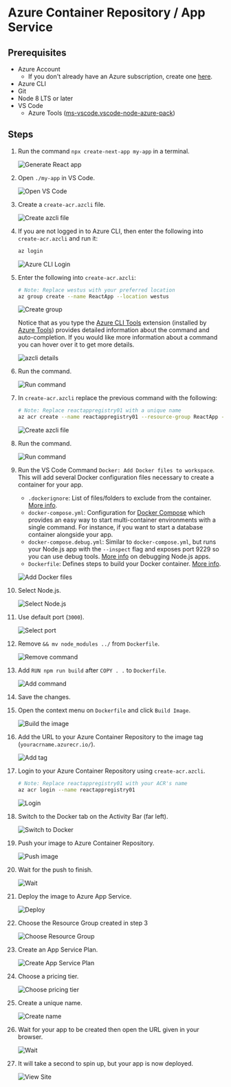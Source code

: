 # Azure Container Repository / App Service

## Prerequisites
- Azure Account
    - If you don't already have an Azure subscription, create one [here](https://azure.microsoft.com/en-us/free/).
- Azure CLI
- Git
- Node 8 LTS or later
- VS Code
    - Azure Tools ([ms-vscode.vscode-node-azure-pack](https://marketplace.visualstudio.com/items?itemName=ms-vscode.vscode-node-azure-pack))

## Steps
1. Run the command `npx create-next-app my-app` in a terminal.

    ![Generate React app](images/create-next-app.png)

1. Open `./my-app` in VS Code.

    ![Open VS Code](images/open-code.png)

1. Create a `create-acr.azcli` file.

    ![Create azcli file](images/create-azcli-file.png)

1. If you are not logged in to Azure CLI, then enter the following into `create-acr.azcli` and run it:

    ```bash
    az login
    ```

    ![Azure CLI Login](images/azcli-login.png)

1. Enter the following into `create-acr.azcli`:

    ```bash
    # Note: Replace westus with your preferred location
    az group create --name ReactApp --location westus
    ```

    ![Create group](images/azcli-create-group.png)

    Notice that as you type the [Azure CLI Tools](https://marketplace.visualstudio.com/items?itemName=ms-vscode.azurecli) extension (installed by [Azure Tools](https://marketplace.visualstudio.com/items?itemName=ms-vscode.vscode-node-azure-pack)) provides detailed information about the command and auto-completion. If you would like more information about a command you can hover over it to get more details.

    ![azcli details](images/azcli-details.png)

1. Run the command.

    ![Run command](images/azcli-create-group-run.png)

1. In `create-acr.azcli` replace the previous command with the following:

    ```bash
    # Note: Replace reactappregistry01 with a unique name
    az acr create --name reactappregistry01 --resource-group ReactApp --admin-enabled true --sku Basic
    ```

    ![Create azcli file](images/azcli-create-acr.png)

1. Run the command.

    ![Run command](images/azcli-create-acr-run.png)

1. Run the VS Code Command `Docker: Add Docker files to workspace`. This will add several Docker configuration files necessary to create a container for your app.

    - `.dockerignore`: List of files/folders to exclude from the container. [More info](https://docs.docker.com/engine/reference/builder/#dockerignore-file).
    - `docker-compose.yml`: Configuration for [Docker Compose](https://docs.docker.com/compose/overview/) which provides an easy way to start multi-container environments with a single command. For instance, if you want to start a database container alongside your app.
    - `docker-compose.debug.yml`: Similar to `docker-compose.yml`, but runs your Node.js app with the `--inspect` flag and exposes port 9229 so you can use debug tools. [More info](https://nodejs.org/en/docs/guides/debugging-getting-started/) on debugging Node.js apps.
    - `Dockerfile`: Defines steps to build your Docker container. [More info](https://docs.docker.com/engine/reference/builder/).

    ![Add Docker files](images/add-docker-files-to-workspace.png)

1. Select Node.js.

    ![Select Node.js](images/add-docker-files-platform.png)

1. Use default port (`3000`).

    ![Select port](images/add-docker-files-port.png)

1. Remove `&& mv node_modules ../` from `Dockerfile`.

    ![Remove command](images/docker-delete-command.png)

1. Add `RUN npm run build` after `COPY . .` to `Dockerfile`.

    ![Add command](images/docker-add-build-command.png)

1. Save the changes.

1. Open the context menu on `Dockerfile` and click `Build Image`.

    ![Build the image](images/docker-build-image.png)

1. Add the URL to your Azure Container Repository to the image tag (`youracrname.azurecr.io/`).

    ![Add tag](images/docker-build-image-tag.png)

1. Login to your Azure Container Repository using `create-acr.azcli`.

    ```bash
    # Note: Replace reactappregistry01 with your ACR's name
    az acr login --name reactappregistry01
    ```

    ![Login](images/azcli-acr-login.png)

1. Switch to the Docker tab on the Activity Bar (far left).

    ![Switch to Docker](images/switch-to-docker.png)

1. Push your image to Azure Container Repository.

    ![Push image](images/docker-push.png)

1. Wait for the push to finish.

    ![Wait](images/docker-push-wait.png)

1. Deploy the image to Azure App Service.

    ![Deploy](images/deploy-image.png)

1. Choose the Resource Group created in step 3

    ![Choose Resource Group](images/deploy-resource-group.png)

1. Create an App Service Plan.

    ![Create App Service Plan](images/deploy-app-service-plan.png)

1. Choose a pricing tier.

    ![Choose pricing tier](images/deploy-choose-tier.png)

1. Create a unique name.

    ![Create name](images/deploy-name.png)

1. Wait for your app to be created then open the URL given in your browser.

    ![Wait](images/wait-for-app-ready.png)

1. It will take a second to spin up, but your app is now deployed.

    ![View Site](images/view-site.png)
